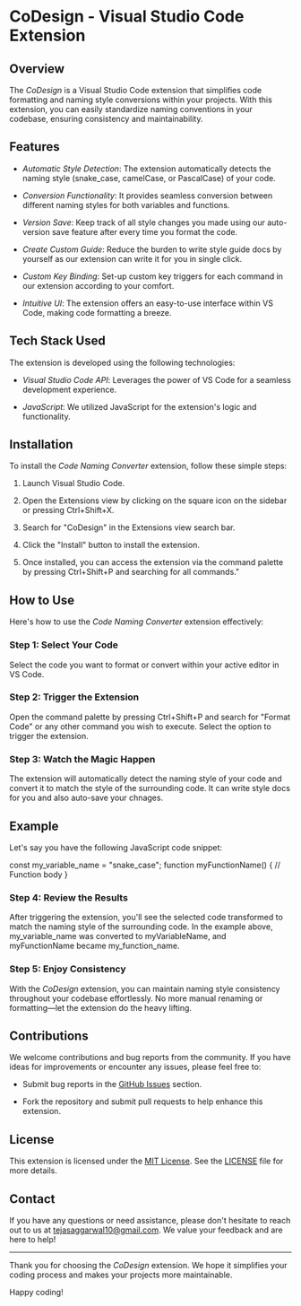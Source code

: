 # CoDesign - Visual Studio Code Extension



## Overview

The *CoDesign* is a Visual Studio Code extension that simplifies code formatting and naming style conversions within your projects. With this extension, you can easily standardize naming conventions in your codebase, ensuring consistency and maintainability.

## Features

- *Automatic Style Detection*: The extension automatically detects the naming style (snake_case, camelCase, or PascalCase) of your code.

- *Conversion Functionality*: It provides seamless conversion between different naming styles for both variables and functions.

- *Version Save*: Keep track of all style changes you made using our auto-version save feature after every time you format the code.

- *Create Custom Guide*: Reduce the burden to write style guide docs by yourself as our extension can write it for you in single click.

- *Custom Key Binding*: Set-up custom key triggers for each command in our extension according to your comfort.

- *Intuitive UI*: The extension offers an easy-to-use interface within VS Code, making code formatting a breeze.

## Tech Stack Used

The extension is developed using the following technologies:

- *Visual Studio Code API*: Leverages the power of VS Code for a seamless development experience.

- *JavaScript*: We utilized JavaScript for the extension's logic and functionality.

## Installation

To install the *Code Naming Converter* extension, follow these simple steps:

1. Launch Visual Studio Code.

2. Open the Extensions view by clicking on the square icon on the sidebar or pressing Ctrl+Shift+X.

3. Search for "CoDesign" in the Extensions view search bar.

4. Click the "Install" button to install the extension.

5. Once installed, you can access the extension via the command palette by pressing Ctrl+Shift+P and searching for all commands."

## How to Use

Here's how to use the *Code Naming Converter* extension effectively:

### Step 1: Select Your Code

Select the code you want to format or convert within your active editor in VS Code.

### Step 2: Trigger the Extension

Open the command palette by pressing Ctrl+Shift+P and search for "Format Code" or any other command you wish to execute. Select the option to trigger the extension.

### Step 3: Watch the Magic Happen

The extension will automatically detect the naming style of your code and convert it to match the  style of the surrounding code. It can write style docs for you and also auto-save your chnages.

## Example

Let's say you have the following JavaScript code snippet:

const my_variable_name = "snake_case";
function myFunctionName() {
  // Function body
}

### Step 4: Review the Results

After triggering the extension, you'll see the selected code transformed to match the naming style of the surrounding code. In the example above,
my_variable_name was converted to myVariableName, and myFunctionName became my_function_name.

### Step 5: Enjoy Consistency

With the *CoDesign* extension, you can maintain naming style consistency throughout your codebase effortlessly. No more manual renaming or formatting—let the extension do the heavy lifting.

## Contributions

We welcome contributions and bug reports from the community. If you have ideas for improvements or encounter any issues, please feel free to:

- Submit bug reports in the [GitHub Issues](https://github.com/your-repo/code-naming-converter/issues) section.

- Fork the repository and submit pull requests to help enhance this extension.

## License

This extension is licensed under the [MIT License](LICENSE). See the [LICENSE](LICENSE) file for more details.

## Contact

If you have any questions or need assistance, please don't hesitate to reach out to us at [tejasaggarwal10@gmail.com](mailto:tejasaggarwal10@gmail.com). We value your feedback and are here to help!

---

Thank you for choosing the *CoDesign* extension. We hope it simplifies your coding process and makes your projects more maintainable.

Happy coding!
